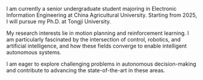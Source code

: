 I am currently a senior undergraduate student majoring in Electronic Information Engineering at China Agricultural University. Starting from 2025, I will pursue my Ph.D. at Tongji University.

My research interests lie in motion planning and reinforcement learning. I am particularly fascinated by the intersection of control, robotics, and artificial intelligence, and how these fields converge to enable intelligent autonomous systems.

I am eager to explore challenging problems in autonomous decision-making and contribute to advancing the state-of-the-art in these areas.
